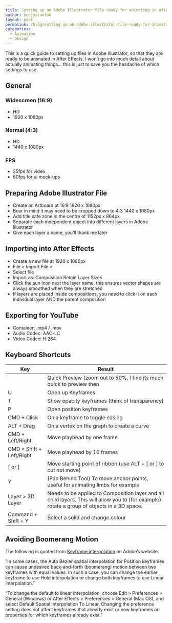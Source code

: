 ```yaml
---
title: Setting up an Adobe Illustrator file ready for animating in After Effects
author: benjystanton
layout: post 
permalink: /blog/setting-up-an-adobe-illustrator-file-ready-for-animating-in-after-effects/
categories:
  - Animation
  - Design
---
```

This is a quick guide to setting up files in Adobe Illustrator, so that they are ready to be animated in After Effects. I won’t go into much detail about actually animating things… this is just to save you the headache of which settings to use.

<!--more-->

## General

### Widescreen (16:9)

  * HD
  * 1920 x 1080px

### Normal (4:3)

  * HD
  * 1440 x 1080px

### FPS

  * 25fps for video
  * 60fps for ui mock-ups

## Preparing Adobe Illustrator File

  * Create an Artboard at 16:9 1920 x 1080px
  * Bear in mind it may need to be cropped down to 4:3 1440 x 1080px
  * Add title safe zone in the centre of 1152px x 864px
  * Separate each independent object into different layers in Adobe Illustrator
  * Give each layer a name, you’ll thank me later

## Importing into After Effects

  * Create a new file at 1920 x 1080px
  * File > Import File >
  * Select file
  * Import as: Composition Retain Layer Sizes
  * Click the sun icon next the layer name, this ensures vector shapes are always smoothed when they are stretched
  * If layers are placed inside compositions, you need to click it on each individual layer AND the parent composition

## Exporting for YouTube

  * Container: .mp4 / .mov
  * Audio Codec: AAC-LC
  * Video Codec: H.264

## Keyboard Shortcuts

| Key                      | Result                                                                                                                                       |
| ------------------------ | -------------------------------------------------------------------------------------------------------------------------------------------- |
|                          | Quick Preview (zoom out to 50%, I find its much quick to preview then                                                                        |
| U                        | Open up Keyframes                                                                                                                            |
| T                        | Show opacity keyframes (think of transparency)                                                                                               |
| P                        | Open position keyframes                                                                                                                      |
| CMD + Click              | On a keyframe to toggle easing                                                                                                               |
| ALT + Drag               | On a vertex on the graph to create a curve                                                                                                   |
| CMD + Left/Right         | Move playhead by one frame                                                                                                                   |
| CMD + Shift + Left/Right | Move playhead by 10 frames                                                                                                                   |
| [ or ]                   | Move starting point of ribbon (use ALT + [ or ] to cut not move)                                                                             |
| Y                        | (Pan Behind Tool) To move anchor points, useful for animating limbs for example                                                              |
| Layer > 3D Layer         | Needs to be applied to Composition layer and all child layers. This will allow you to (for example) rotate a group of objects in a 3D space. |
| Command + Shift + Y      | Select a solid and change colour                                                                                                             |

## Avoiding Boomerang Motion

The following is quoted from [Keyframe interpolation][1] on Adobe’s website.

“In some cases, the Auto Bezier spatial interpolation for Position keyframes can cause undesired back-and-forth (boomerang) motion between two keyframes with equal values. In such a case, you can change the earlier keyframe to use Hold interpolation or change both keyframes to use Linear interpolation.”

“To change the default to linear interpolation, choose Edit > Preferences > General (Windows) or After Effects > Preferences > General (Mac OS), and select Default Spatial Interpolation To Linear. Changing the preference setting does not affect keyframes that already exist or new keyframes on properties for which keyframes already exist.”

 [1]: https://helpx.adobe.com/after-effects/using/keyframe-interpolation.html